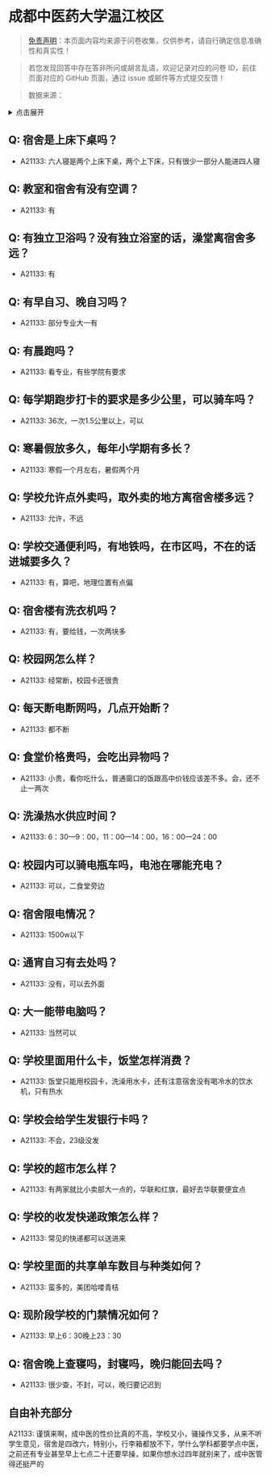 # 成都中医药大学温江校区

> [免责声明](https://colleges.chat/#_3)：本页面内容均来源于问卷收集，仅供参考，请自行确定信息准确性和真实性！

> 若您发现回答中存在答非所问或胡言乱语，欢迎记录对应的问卷 ID，前往页面对应的 GitHub 页面，通过 issue 或邮件等方式提交反馈！

> 数据来源：

<details><summary>点击展开</summary>
<ul>
<li>A21133: 匿名 (2023 年 10 月)</li>
</ul>
</details>

## Q: 宿舍是上床下桌吗？

- A21133: 六人寝是两个上床下桌，两个上下床，只有很少一部分人能进四人寝

## Q: 教室和宿舍有没有空调？

- A21133: 有

## Q: 有独立卫浴吗？没有独立浴室的话，澡堂离宿舍多远？

- A21133: 有

## Q: 有早自习、晚自习吗？

- A21133: 部分专业大一有

## Q: 有晨跑吗？

- A21133: 看专业，有些学院有要求

## Q: 每学期跑步打卡的要求是多少公里，可以骑车吗？

- A21133: 36次，一次1.5公里以上，可以

## Q: 寒暑假放多久，每年小学期有多长？

- A21133: 寒假一个月左右，暑假两个月

## Q: 学校允许点外卖吗，取外卖的地方离宿舍楼多远？

- A21133: 允许，不远

## Q: 学校交通便利吗，有地铁吗，在市区吗，不在的话进城要多久？

- A21133: 有，算吧，地理位置有点偏

## Q: 宿舍楼有洗衣机吗？

- A21133: 有，要给钱，一次两块多

## Q: 校园网怎么样？

- A21133: 经常断，校园卡还很贵

## Q: 每天断电断网吗，几点开始断？

- A21133: 都不断

## Q: 食堂价格贵吗，会吃出异物吗？

- A21133: 小贵，看你吃什么，普通窗口的饭跟高中价钱应该差不多。会，还不止一两次

## Q: 洗澡热水供应时间？

- A21133: 6：30—9：00，11：00—14：00，16：00—24：00

## Q: 校园内可以骑电瓶车吗，电池在哪能充电？

- A21133: 可以，二食堂旁边

## Q: 宿舍限电情况？

- A21133: 1500w以下

## Q: 通宵自习有去处吗？

- A21133: 没有，可以去外面

## Q: 大一能带电脑吗？

- A21133: 当然可以

## Q: 学校里面用什么卡，饭堂怎样消费？

- A21133: 饭堂只能用校园卡，洗澡用水卡，还有注意宿舍没有喝冷水的饮水机，只有热水

## Q: 学校会给学生发银行卡吗？

- A21133: 不会，23级没发

## Q: 学校的超市怎么样？

- A21133: 有两家就比小卖部大一点的，华联和红旗，最好去华联要便宜点

## Q: 学校的收发快递政策怎么样？

- A21133: 常见的快递都可以送进来

## Q: 学校里面的共享单车数目与种类如何？

- A21133: 蛮多的，美团哈喽青桔

## Q: 现阶段学校的门禁情况如何？

- A21133: 早上6：30晚上23：30

## Q: 宿舍晚上查寝吗，封寝吗，晚归能回去吗？

- A21133: 很少查，不封，可以，晚归要记迟到

## 自由补充部分

A21133: 谨慎来啊，成中医的性价比真的不高，学校又小，骚操作又多，从来不听学生意见，宿舍是四改六，特别小，行李箱都放不下，学什么学科都要学点中医，之前还有专业甚至早上七点二十还要早操，如果你想水过四年就别来了，成中医管得还挺严的